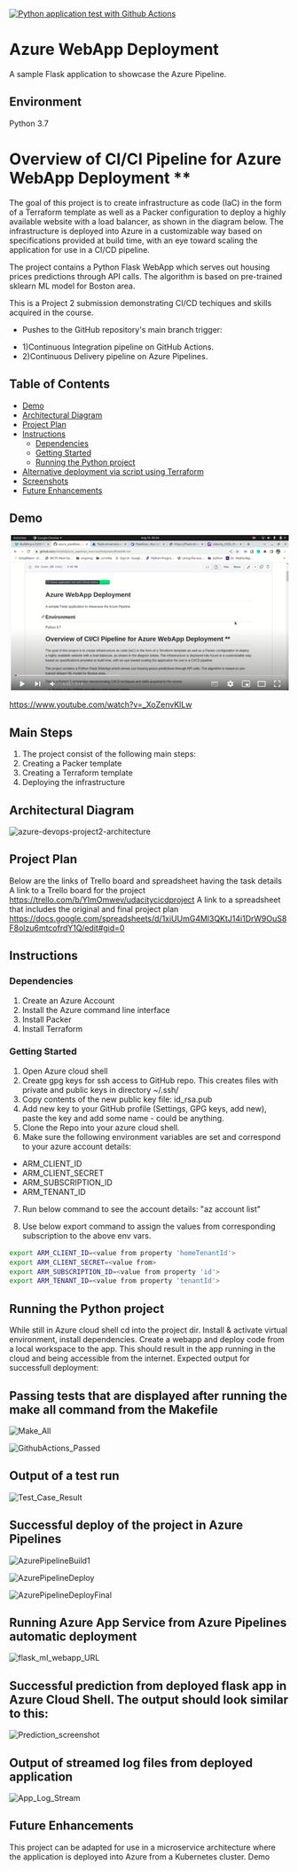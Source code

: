 [![Python application test with Github Actions](https://github.com/chetalid/azure_pipelines_exercise/actions/workflows/main.yml/badge.svg)](https://github.com/chetalid/azure_pipelines_exercise/actions/workflows/main.yml)

# Azure WebApp Deployment 
A sample Flask application to showcase the Azure Pipeline.

## Environment
Python 3.7

# Overview of CI/CI Pipeline for Azure WebApp Deployment **
		
The goal of this project is to create infrastructure as code (IaC) in the form of a Terraform template as well as a Packer configuration to deploy a highly available website with a load balancer, as shown in the diagram below. The infrastructure is deployed into Azure in a customizable way based on specifications provided at build time, with an eye toward scaling the application for use in a CI/CD pipeline.

The project contains a Python Flask WebApp which serves out housing prices predictions through API calls. The algorithm is based on pre-trained sklearn ML model for Boston area.

This is a Project 2 submission demonstrating CI/CD techiques and skills acquired in the course.

- Pushes to the GitHub repository's main branch trigger:

* 1)Continuous Integration pipeline on GitHub Actions.
* 2)Continuous Delivery pipeline on Azure Pipelines.
 
## Table of Contents
- [Demo](#demo)
- [Architectural Diagram](#architectural-diagram)
- [Project Plan](#project-plan)
- [Instructions](#instructions)
  * [Dependencies](#dependencies)
  * [Getting Started](#getting-started)
  * [Running the Python project](#running-the-python-project)
- [Alternative deployment via script using Terraform](#alternative-deployment-via-script-using-terraform)
- [Screenshots](#screenshots)
- [Future Enhancements](#future-enhancements)

## Demo
[![Building a CI/CD Pipeline using Azure](screenshots/demo_screenshot.png)](https://www.youtube.com/watch?v=_XoZenvKlLw "Building a CI/CD Pipeline using Azure")

https://www.youtube.com/watch?v=_XoZenvKlLw
 
## Main Steps
1. The project consist of the following main steps:
2. Creating a Packer template
3. Creating a Terraform template
4. Deploying the infrastructure
 

 
## Architectural Diagram

 
 <img width="619" alt="azure-devops-project2-architecture" src="https://user-images.githubusercontent.com/18601050/184720437-2707d201-274f-4e8e-ba67-27e68f572a91.png">



 ## Project Plan
Below are the links of Trello board and spreadsheet having the task details
A link to a Trello board for the project
	https://trello.com/b/YImOmwev/udacitycicdproject
A link to a spreadsheet that includes the original and final project plan
	https://docs.google.com/spreadsheets/d/1xiUUmG4Ml3QKtJ14i1DrW9OuS8F8olzu6mtcofrdY1Q/edit#gid=0

## Instructions

### Dependencies

1. Create an Azure Account
2. Install the Azure command line interface
3. Install Packer
4. Install Terraform
 
### Getting Started

1. Open Azure cloud shell
2. Create gpg keys for ssh access to GitHub repo. This creates files with private and public keys in directory ~/.ssh/
3. Copy contents of the new public key file: id_rsa.pub
4. Add new key to your GitHub profile (Settings, GPG keys, add new), paste the key and add some name - could be anything.
5. Clone the Repo into your azure cloud shell.
6. Make sure the following environment variables are set and correspond to your azure account details:

* ARM_CLIENT_ID 
* ARM_CLIENT_SECRET
* ARM_SUBSCRIPTION_ID
* ARM_TENANT_ID

7. Run below command to see the account details:
	"az account list"
 
8. Use below export command to assign the values from corresponding subscription to the above env vars.

```bash
export ARM_CLIENT_ID=<value from property 'homeTenantId'>
export ARM_CLIENT_SECRET=<value from>
export ARM_SUBSCRIPTION_ID=<value from property 'id'>
export ARM_TENANT_ID=<value from property 'tenantId'>
```

## Running the Python project

While still in Azure cloud shell cd into the project dir.
Install & activate virtual environment, install dependencies.
Create a webapp and deploy code from a local workspace to the app.
This should result in the app running in the cloud and being accessible from the internet. Expected output for successfull deployment:
 
## Passing tests that are displayed after running the make all command from the Makefile
	
	
	
	
![Make_All](https://user-images.githubusercontent.com/18601050/184724208-efd7c307-9d3b-4c0d-81aa-9702b1973c82.png)

	

	
	
	
	
![GithubActions_Passed](https://user-images.githubusercontent.com/18601050/184724105-3fb199a3-d514-4ba9-aa82-09ad9e47122c.png)

	
	

	

## Output of a test run
	
	
	
	

![Test_Case_Result](https://user-images.githubusercontent.com/18601050/184724283-476a2f7b-dac0-48d0-9cc8-93a37d1a3f37.png)

	




## Successful deploy of the project in Azure Pipelines

	
	
 
![AzurePipelineBuild1](https://user-images.githubusercontent.com/18601050/184720564-013e30c9-b9d3-4594-be20-052f94e52658.png)
	
	
	

	
![AzurePipelineDeploy](https://user-images.githubusercontent.com/18601050/184720621-86edc3ca-f3aa-4afe-a31e-127ed6d8bea9.png)

 
	


	
	
	
![AzurePipelineDeployFinal](https://user-images.githubusercontent.com/18601050/184724332-27cb7aca-81b8-4131-96fb-7a1e8e62dc03.png)

	
	
	
	
	

## Running Azure App Service from Azure Pipelines automatic deployment
	
	
	
	
![flask_ml_webapp_URL](https://user-images.githubusercontent.com/18601050/184722885-114573fa-a7fb-4714-a646-32ff981e03df.png)

	
	
	
	

	
	
## Successful prediction from deployed flask app in Azure Cloud Shell. The output should look similar to this:
	
	
	
	
![Prediction_screenshot](https://user-images.githubusercontent.com/18601050/184723109-6968feaf-42ec-4c42-b620-00966d72abae.png)


	
	
	

	
	
	
## Output of streamed log files from deployed application

	
	
	
![App_Log_Stream](https://user-images.githubusercontent.com/18601050/184723143-7623e309-d13b-4697-ad1e-1fc07c971487.png)
	

	


	
	



	

	
## Future Enhancements
	
	
This project can be adapted for use in a microservice architecture where the application is deployed into Azure from a Kubernetes cluster.
Demo

